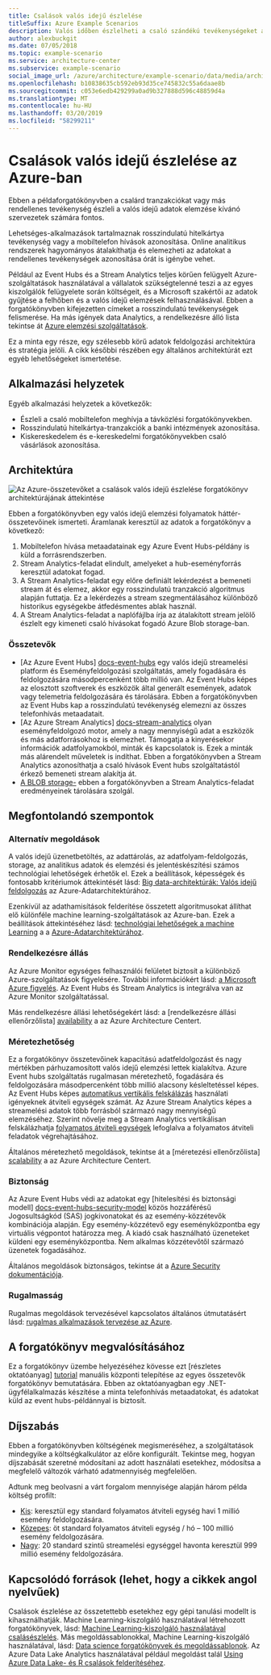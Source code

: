 ```yaml
---
title: Csalások valós idejű észlelése
titleSuffix: Azure Example Scenarios
description: Valós időben észlelheti a csaló szándékú tevékenységeket az Azure Event Hubs és a Stream Analytics használatával.
author: alexbuckgit
ms.date: 07/05/2018
ms.topic: example-scenario
ms.service: architecture-center
ms.subservice: example-scenario
social_image_url: /azure/architecture/example-scenario/data/media/architecture-fraud-detection.png
ms.openlocfilehash: b10838635cb592eb93d35ce745832c55a6daae8b
ms.sourcegitcommit: c053e6edb429299a0ad9b327888d596c48859d4a
ms.translationtype: MT
ms.contentlocale: hu-HU
ms.lasthandoff: 03/20/2019
ms.locfileid: "58299211"
---
```

# <a name="real-time-fraud-detection-on-azure"></a>Csalások valós idejű észlelése az Azure-ban

Ebben a példaforgatókönyvben a csalárd tranzakciókat vagy más rendellenes tevékenység észleli a valós idejű adatok elemzése kívánó szervezetek számára fontos.

Lehetséges-alkalmazások tartalmaznak rosszindulatú hitelkártya tevékenység vagy a mobiltelefon hívások azonosítása. Online analitikus rendszerek hagyományos átalakíthatja és elemezheti az adatokat a rendellenes tevékenységek azonosítása órát is igénybe vehet.

Például az Event Hubs és a Stream Analytics teljes körűen felügyelt Azure-szolgáltatások használatával a vállalatok szükségtelenné teszi a az egyes kiszolgálók felügyelete során költségeit, és a Microsoft szakértői az adatok gyűjtése a felhőben és a valós idejű elemzések felhasználásával. Ebben a forgatókönyvben kifejezetten címeket a rosszindulatú tevékenységek felismerése. Ha más igények data Analytics, a rendelkezésre álló lista tekintse át [Azure elemzési szolgáltatások][product-category].

Ez a minta egy része, egy szélesebb körű adatok feldolgozási architektúra és stratégia jelöli. A cikk későbbi részében egy általános architektúrát ezt egyéb lehetőségeket ismertetése.

## <a name="relevant-use-cases"></a>Alkalmazási helyzetek

Egyéb alkalmazási helyzetek a következők:

- Észleli a csaló mobiltelefon meghívja a távközlési forgatókönyvekben.
- Rosszindulatú hitelkártya-tranzakciók a banki intézmények azonosítása.
- Kiskereskedelem és e-kereskedelmi forgatókönyvekben csaló vásárlások azonosítása.

## <a name="architecture"></a>Architektúra

![Az Azure-összetevőket a csalások valós idejű észlelése forgatókönyv architektúrájának áttekintése][architecture]

Ebben a forgatókönyvben egy valós idejű elemzési folyamatok háttér-összetevőinek ismerteti. Áramlanak keresztül az adatok a forgatókönyv a következő:

1. Mobiltelefon hívása metaadatainak egy Azure Event Hubs-példány is küld a forrásrendszerben.
2. Stream Analytics-feladat elindult, amelyeket a hub-eseményforrás keresztül adatokat fogad.
3. A Stream Analytics-feladat egy előre definiált lekérdezést a bemeneti stream át és elemez, akkor egy rosszindulatú tranzakció algoritmus alapján futtatja. Ez a lekérdezés a stream szegmentálásához különböző historikus egységekbe átfedésmentes ablak használ.
4. A Stream Analytics-feladat a naplófájlba írja az átalakított stream jelölő észlelt egy kimeneti csaló hívásokat fogadó Azure Blob storage-ban.

### <a name="components"></a>Összetevők

- [Az Azure Event Hubs] [ docs-event-hubs] egy valós idejű streamelési platform és Eseményfeldolgozási szolgáltatás, amely fogadására és feldolgozására másodpercenként több millió van. Az Event Hubs képes az elosztott szoftverek és eszközök által generált események, adatok vagy telemetria feldolgozására és tárolására. Ebben a forgatókönyvben az Event Hubs kap a rosszindulatú tevékenység elemezni az összes telefonhívás metaadatait.
- [Az Azure Stream Analytics] [ docs-stream-analytics] olyan eseményfeldolgozó motor, amely a nagy mennyiségű adat a eszközök és más adatforrásokhoz is elemezhet. Támogatja a kinyerésekor információk adatfolyamokból, minták és kapcsolatok is. Ezek a minták más alárendelt műveletek is indíthat. Ebben a forgatókönyvben a Stream Analytics azonosíthatja a csaló hívások Event hubs szolgáltatástól érkező bemeneti stream alakítja át.
- [A BLOB storage-](/azure/storage/blobs/storage-blobs-introduction) ebben a forgatókönyvben a Stream Analytics-feladat eredményeinek tárolására szolgál.

## <a name="considerations"></a>Megfontolandó szempontok

### <a name="alternatives"></a>Alternatív megoldások

A valós idejű üzenetbetöltés, az adattárolás, az adatfolyam-feldolgozás, storage, az analitikus adatok és elemzési és jelentéskészítési számos technológiai lehetőségek érhetők el. Ezek a beállítások, képességek és fontosabb kritériumok áttekintését lásd: [Big data-architektúrák: Valós idejű feldolgozás](/azure/architecture/data-guide/technology-choices/real-time-ingestion) az Azure-Adatarchitektúrához.

Ezenkívül az adathamisítások felderítése összetett algoritmusokat állíthat elő különféle machine learning-szolgáltatások az Azure-ban. Ezek a beállítások áttekintéséhez lásd: [technológiai lehetőségek a machine Learning](/azure/architecture/data-guide/technology-choices/data-science-and-machine-learning) a a [Azure-Adatarchitektúrához](../../data-guide/index.md).

### <a name="availability"></a>Rendelkezésre állás

Az Azure Monitor egységes felhasználói felületet biztosít a különböző Azure-szolgáltatások figyelésére. További információkért lásd: [a Microsoft Azure figyelés](/azure/monitoring-and-diagnostics/monitoring-overview). Az Event Hubs és Stream Analytics is integrálva van az Azure Monitor szolgáltatással.

Más rendelkezésre állási lehetőségekért lásd: a [rendelkezésre állási ellenőrzőlista] [ availability] a az Azure Architecture Centert.

### <a name="scalability"></a>Méretezhetőség

Ez a forgatókönyv összetevőinek kapacitású adatfeldolgozást és nagy mértékben párhuzamosított valós idejű elemzési lettek kialakítva. Azure Event hubs szolgáltatás rugalmasan méretezhető, fogadására és feldolgozására másodpercenként több millió alacsony késleltetéssel képes. Az Event Hubs képes [automatikus vertikális felskálázás](/azure/event-hubs/event-hubs-auto-inflate) használati igényeknek átviteli egységek számát. Az Azure Stream Analytics képes a streamelési adatok több forrásból származó nagy mennyiségű elemzéséhez. Szerint növelje meg a Stream Analytics vertikálisan felskálázhatja [folyamatos átviteli egységek](/azure/stream-analytics/stream-analytics-streaming-unit-consumption) lefoglalva a folyamatos átviteli feladatok végrehajtásához.

Általános méretezhető megoldások, tekintse át a [méretezési ellenőrzőlista] [ scalability] a az Azure Architecture Centert.

### <a name="security"></a>Biztonság

Az Azure Event Hubs védi az adatokat egy [hitelesítési és biztonsági modell] [ docs-event-hubs-security-model] közös hozzáférésű Jogosultságkód (SAS) jogkivonatokat és az esemény-közzétevők kombinációja alapján. Egy esemény-közzétevő egy eseményközpontba egy virtuális végpontot határozza meg. A kiadó csak használható üzeneteket küldeni egy eseményközpontba. Nem alkalmas közzétevőtől származó üzenetek fogadásához.

Általános megoldások biztonságos, tekintse át a [Azure Security dokumentációja][security].

### <a name="resiliency"></a>Rugalmasság

Rugalmas megoldások tervezésével kapcsolatos általános útmutatásért lásd: [rugalmas alkalmazások tervezése az Azure][resiliency].

## <a name="deploy-the-scenario"></a>A forgatókönyv megvalósításához

Ez a forgatókönyv üzembe helyezéséhez kövesse ezt [részletes oktatóanyag] [ tutorial] manuális központi telepítése az egyes összetevők forgatókönyv bemutatására. Ebben az oktatóanyagban egy .NET-ügyfélalkalmazás készítése a minta telefonhívás metaadatokat, és adatokat küld az event hubs-példánnyal is biztosít.

## <a name="pricing"></a>Díjszabás

Ebben a forgatókönyvben költségének megismeréséhez, a szolgáltatások mindegyike a költségkalkulátor az előre konfigurált. Tekintse meg, hogyan díjszabását szeretné módosítani az adott használati esetekhez, módosítsa a megfelelő változók várható adatmennyiség megfelelően.

Adtunk meg beolvasni a várt forgalom mennyisége alapján három példa költség profilt:

- [Kis][small-pricing]: keresztül egy standard folyamatos átviteli egység havi 1 millió esemény feldolgozására.
- [Közepes][medium-pricing]: öt standard folyamatos átviteli egység / hó – 100 millió esemény feldolgozására.
- [Nagy][large-pricing]: 20 standard szintű streamelési egységgel havonta keresztül 999 millió esemény feldolgozására.

## <a name="related-resources"></a>Kapcsolódó források (lehet, hogy a cikkek angol nyelvűek)

Csalások észlelése az összetettebb esetekhez egy gépi tanulási modellt is kihasználhatják. Machine Learning-kiszolgáló használatával létrehozott forgatókönyvek, lásd: [Machine Learning-kiszolgáló használatával csalásészlelés][r-server-fraud-detection]. Más megoldássablonokkal, Machine Learning-kiszolgáló használatával, lásd: [Data science forgatókönyvek és megoldássablonok][docs-r-server-sample-solutions]. Az Azure Data Lake Analytics használatával például megoldást talál [Using Azure Data Lake- és R csalások felderítéséhez][technet-fraud-detection].

<!-- links -->
[product-category]: https://azure.microsoft.com/product-categories/analytics/
[tutorial]: /azure/stream-analytics/stream-analytics-real-time-fraud-detection
[small-pricing]: https://azure.com/e/74149ec312c049ccba79bfb3cfa67606
[medium-pricing]: https://azure.com/e/4fc94f7376de484d8ae67a6958cae60a
[large-pricing]: https://azure.com/e/7da8804396f9428a984578700003ba42
[architecture]: ./media/architecture-fraud-detection.png
[docs-event-hubs]: /azure/event-hubs/event-hubs-what-is-event-hubs
[docs-event-hubs-security-model]: /azure/event-hubs/event-hubs-authentication-and-security-model-overview
[docs-stream-analytics]: /azure/stream-analytics/stream-analytics-introduction
[docs-r-server-sample-solutions]: /machine-learning-server/r/sample-solutions
[r-server-fraud-detection]: https://microsoft.github.io/r-server-fraud-detection/
[technet-fraud-detection]: https://blogs.technet.microsoft.com/machinelearning/2017/06/28/using-azure-data-lake-and-r-for-fraud-detection/
[availability]: /azure/architecture/checklist/availability
[scalability]: /azure/architecture/checklist/scalability
[resiliency]: ../../resiliency/index.md
[security]: /azure/security/
